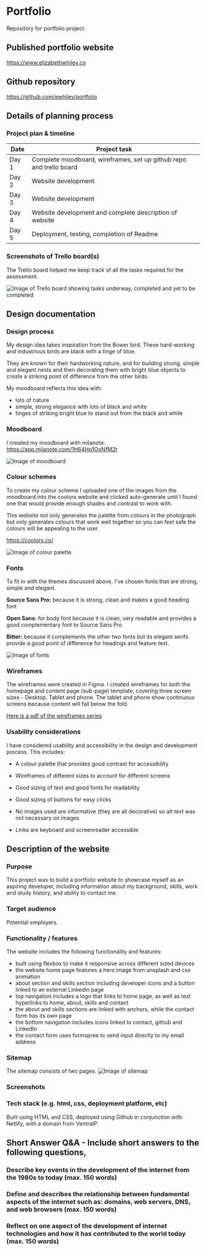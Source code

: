 # Portfolio
Repository for portfolio project. 

## Published portfolio website
https://www.elizabethwhiley.co

## Github repository
https://github.com/ewhiley/portfolio

## Details of planning process
### Project plan & timeline

Date | Project task
------------ | -------------
Day 1 | Complete moodboard, wireframes, set up github repo and trello board | Completed
Day 2 | Website development |
Day 3 | Website development |
Day 4 | Website development and complete description of website |
Day 5 | Deployment, testing, completion of Readme |


### Screenshots of Trello board(s)
The Trello board helped me keep track of all the tasks required for the assessment. 

![Image of Trello board showing tasks underway, completed and yet to be completed](https://github.com/ewhiley/portfolio/blob/master/trello%20board.png)


## Design documentation
### Design process
My design idea takes inspiration from the Bower bird. These hard-working and industrious birds are black with a tinge of blue. 

They are known for their hardworking nature, and for building strong, simple and elegant nests and then decorating them with bright blue objects to create a striking point of difference from the other birds. 

My moodboard reflects this idea with: 
- lots of nature 
- simple, strong elegance with lots of black and white 
- tinges of striking bright blue to stand out from the black and white

### Moodboard

I created my moodboard with milanote: https://app.milanote.com/1H64Hp1OoNfM2t

![Image of moodboard](https://github.com/ewhiley/portfolio/blob/master/Portfolio_mood_board.png)

### Colour schemes
To create my colour scheme I uploaded one of the images from the moodboard into the coolors website and clicked auto-generate until I found one that would provide enough shades and contrast to work with.

This website not only generates the palette from colours in the photograph but only generates colours that work well together so you can feel safe the colours will be appealing to the user.

https://coolors.co/

![Image of colour palette](https://github.com/ewhiley/portfolio/blob/master/colour_schemes.png)

### Fonts

To fit in with the themes discussed above, I've chosen fonts that are strong, simple and elegant. 

**Source Sans Pro:** because it is strong, clean and makes a good heading font

**Open Sans:** for body font because it is clean, very readable and provides a good complementary font to Source Sans Pro

**Bitter:** because it complements the other two fonts but its elegant serifs provide a good point of difference for headings and feature text. 

![Image of fonts](https://github.com/ewhiley/portfolio/blob/master/fonts.png)


### Wireframes

The wireframes were created in Figma. I created wireframes for both the homepage and content page (sub-page) template, covering three screen sizes - Desktop, Tablet and phone. The tablet and phone show continuous screens because content will fall below the fold. 

[Here is a pdf of the wireframes series](https://github.com/ewhiley/portfolio/blob/master/Portfolio_wireframes.pdf)

### Usability considerations

I have considered usability and accessibility in the design and development process. This includes:

* A colour palette that provides good contrast for accessibility

* Wireframes of different sizes to account for different screens

* Good sizing of text and good fonts for readability

* Good sizing of buttons for easy clicks

* No images used are informative (they are all decorative) so alt text was not necessary on images 

* Links are keyboard and screenreader accessible 

## Description of the website 

### Purpose

This project was to build a portfolio website to showcase myself as an aspiring developer, including information about my background, skills, work and study history, and ability to contact me.

### Target audience
Potential employers.

### Functionality / features
The website includes the following functionality and features:

- built using flexbox to make it responsive across different sized devices
- the website home page features a hero image from unsplash and css animation
- about section and skills section including developer icons and a button linked to an external LinkedIn page
- top navigation includes a logo that links to home page, as well as text hyperlinks to home, about, skills and contact
- the about and skills sections are linked with anchors, while the contact form has its own page
- the bottom navigation includes icons linked to contact, github and LinkedIn
- the contact form uses formspree to send input directly to my email address

### Sitemap

The sitemap consists of two pages. 
![Image of sitemap](https://github.com/ewhiley/portfolio/blob/master/sitemap.png)

### Screenshots



### Tech stack (e.g. html, css, deployment platform, etc)
Built using HTML and CSS, deployed using Github in conjunction with Netlify, with a domain from VentraIP. 



## Short Answer Q&A - Include short answers to the following questions,
### Describe key events in the development of the internet from the 1980s to today (max. 150 words)
### Define and describes the relationship between fundamental aspects of the internet such as: domains, web servers, DNS, and web browsers (max. 150 words)
### Reflect on one aspect of the development of internet technologies and how it has contributed to the world today (max. 150 words)
